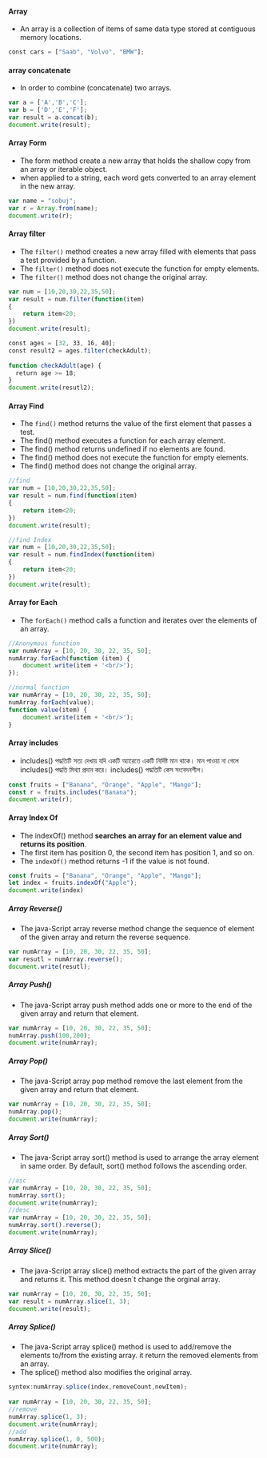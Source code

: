 #### Array
* An array is a collection of items of same data type stored at contiguous memory locations.
```js
const cars = ["Saab", "Volvo", "BMW"];
```
#### array concatenate
* In order to combine (concatenate) two arrays.
```js
var a = ['A','B','C'];
var b = ['D','E','F'];
var result = a.concat(b);
document.write(result);
```
#### Array Form
* The form method create a new array that holds the shallow copy from an array or iterable object.
* when applied to a string, each word gets converted to an array element in the new array.
```js
var name = "sobuj";
var r = Array.from(name);
document.write(r);
```

#### Array filter
* The `filter()` method creates a new array filled with elements that pass a test provided by a function.
* The `filter()` method does not execute the function for empty elements.
* The `filter()` method does not change the original array.
```js
var num = [10,20,30,22,35,50];
var result = num.filter(function(item)
{
	return item<20;
})
document.write(result);

const ages = [32, 33, 16, 40];  
const result2 = ages.filter(checkAdult);  
  
function checkAdult(age) {  
  return age >= 18;  
}
document.write(resutl2);
```

#### Array Find
* The `find()` method returns the value of the first element that passes a test.
* The find() method executes a function for each array element.
* The find() method returns undefined if no elements are found.
* The find() method does not execute the function for empty elements.
* The find() method does not change the original array.
```js
//find
var num = [10,20,30,22,35,50];
var result = num.find(function(item)
{
	return item<20;
})
document.write(result);

//find Index
var num = [10,20,30,22,35,50];
var result = num.findIndex(function(item)
{
	return item<20;
})
document.write(result);
```

#### Array for Each
* The `forEach()` method calls a function and iterates over the elements of an array.
```js
//Anonymous function
var numArray = [10, 20, 30, 22, 35, 50];
numArray.forEach(function (item) {
	document.write(item + '<br/>');
});

//normal function
var numArray = [10, 20, 30, 22, 35, 50];
numArray.forEach(value);
function value(item) {
	document.write(item + '<br/>');
}
```

#### Array includes

* includes() পদ্ধতিটি সত্য দেখায় যদি একটি অ্যারেতে একটি নির্দিষ্ট মান থাকে। মান পাওয়া না গেলে includes() পদ্ধতি মিথ্যা প্রদান করে। includes() পদ্ধতিটি কেস সংবেদনশীল।
```js
const fruits = ["Banana", "Orange", "Apple", "Mango"];
const r = fruits.includes("Banana");
document.write(r);
```

#### Array Index Of
* The indexOf() method **searches an array for an element value and returns its position**. 
* The first item has position 0, the second item has position 1, and so on.
* The `indexOf()` method returns -1 if the value is not found.
```js
const fruits = ["Banana", "Orange", "Apple", "Mango"];
let index = fruits.indexOf("Apple");
document.write(index)
```

##### Array Reverse()
* The java-Script array reverse method change the sequence of element of the given array and return the reverse sequence.
```js
var numArray = [10, 20, 30, 22, 35, 50];
var resutl = numArray.reverse();
document.write(resutl);
```

##### Array Push()
* The java-Script array push method adds one or more to the end of the given array and return that element.
```js
var numArray = [10, 20, 30, 22, 35, 50];
numArray.push(100,200);
document.write(numArray);
```
##### Array Pop()
* The java-Script array pop method remove the last element from the given array and return that element.
```js
var numArray = [10, 20, 30, 22, 35, 50];
numArray.pop();
document.write(numArray);
```

##### Array Sort()
* The java-Script array sort() method is used to arrange the array element in same order. By default, sort() method follows the ascending order.
```js
//asc
var numArray = [10, 20, 30, 22, 35, 50];
numArray.sort();
document.write(numArray);
//desc
var numArray = [10, 20, 30, 22, 35, 50];
numArray.sort().reverse();
document.write(numArray);
```

##### Array Slice()
* The java-Script array slice() method extracts the part of the given array and returns it. This method doesn`t change the orginal array. 
```js
var numArray = [10, 20, 30, 22, 35, 50];
var result = numArray.slice(1, 3);
document.write(result);
```

##### Array Splice()
* The java-Script array splice() method is used to add/remove the elements to/from the existing array. it return the removed elements from an array. 
* The splice() method also modifies the original array.
```js
syntex:numArray.splice(index,removeCount,newItem);
 
var numArray = [10, 20, 30, 22, 35, 50];
//remove
numArray.splice(1, 3);
document.write(numArray);
//add
numArray.splice(1, 0, 500);
document.write(numArray);
```